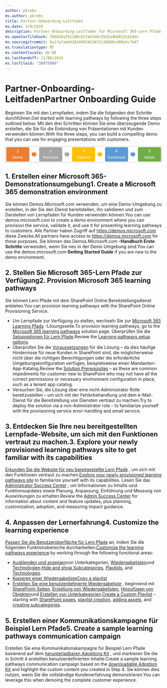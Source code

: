 ```yaml
---
author: pkrebs
ms.author: pkrebs
title: Partner-Onboarding-Leitfaden
ms.date: 3/9/2019
description: Partner-Onboarding-Leitfaden für Microsoft 365-Lern Pfade
ms.openlocfilehash: f8b028a7b1100cb1feb1b6c35d2a4bb812c62ddc
ms.sourcegitcommit: 6a17a7ab6d28349654520f2c28d08c480e3c7b47
ms.translationtype: MT
ms.contentlocale: de-DE
ms.lasthandoff: 11/08/2019
ms.locfileid: "38075989"
---
```

# <a name="partner-onboarding-guide"></a><span data-ttu-id="a304b-103">Partner-Onboarding-Leitfaden</span><span class="sxs-lookup"><span data-stu-id="a304b-103">Partner Onboarding Guide</span></span>
<span data-ttu-id="a304b-104">Beginnen Sie mit den Lernpfaden, indem Sie die folgenden drei Schritte durchführen.</span><span class="sxs-lookup"><span data-stu-id="a304b-104">Get started with learning pathways by following the three steps outlined below.</span></span> <span data-ttu-id="a304b-105">Mit den drei Schritten können Sie eine überzeugende Demo erstellen, die Sie für die Einbindung von Präsentationen mit Kunden verwenden können.</span><span class="sxs-lookup"><span data-stu-id="a304b-105">With the three steps, you can build a compelling demo that you can use for engaging presentations with customers.</span></span> 

![CG-Partner-getfam. png](media/cg-partner-getfam.png)

## <a name="1-create-a-microsoft-365-demonstration-environment"></a><span data-ttu-id="a304b-107">1. Erstellen einer Microsoft 365-Demonstrationsumgebung</span><span class="sxs-lookup"><span data-stu-id="a304b-107">1. Create a Microsoft 365 demonstration environment</span></span>
<span data-ttu-id="a304b-108">Sie können Demos.Microsoft.com verwenden, um eine Demo-Umgebung zu erstellen, in der Sie den Dienst bereitstellen, ihn validieren und zum Darstellen von Lernpfaden für Kunden verwenden können.</span><span class="sxs-lookup"><span data-stu-id="a304b-108">You can use demos.microsoft.com to create a demo environment where you can provision the service, validate it, and use it for presenting learning pathways to customers.</span></span> <span data-ttu-id="a304b-109">Alle Partner haben Zugriff auf https://demos.microsoft.com diese Zwecke.</span><span class="sxs-lookup"><span data-stu-id="a304b-109">All partners have access to https://demos.microsoft.com for these purposes.</span></span> <span data-ttu-id="a304b-110">Sie können das Demos.Microsoft.com **-Handbuch Erste Schritte** verwenden, wenn Sie neu in der Demo Umgebung sind.</span><span class="sxs-lookup"><span data-stu-id="a304b-110">You can use the demos.microsoft.com **Getting Started Guide** if you are new to the demo environment.</span></span>

## <a name="2-provision-microsoft-365-learning-pathways"></a><span data-ttu-id="a304b-111">2. Stellen Sie Microsoft 365-Lern Pfade zur Verfügung</span><span class="sxs-lookup"><span data-stu-id="a304b-111">2. Provision Microsoft 365 learning pathways</span></span>
<span data-ttu-id="a304b-112">Sie können Lern Pfade mit dem SharePoint Online Bereitstellungsdienst anbieten.</span><span class="sxs-lookup"><span data-stu-id="a304b-112">You can provision learning pathways with the SharePoint Online Provisioning Service.</span></span>
- <span data-ttu-id="a304b-113">Um Lernpfade zur Verfügung zu stellen, wechseln Sie zur [Microsoft 365 Learning Pfads](https://provisioning.sharepointpnp.com/details/3df8bd55-b872-4c9d-88e3-6b2f05344239) -Lösungsseite.</span><span class="sxs-lookup"><span data-stu-id="a304b-113">To provision learning pathways, go to the [Microsoft 365 learning pathways](https://provisioning.sharepointpnp.com/details/3df8bd55-b872-4c9d-88e3-6b2f05344239) solution page.</span></span> <span data-ttu-id="a304b-114">Überprüfen Sie die [Setupoptionen für Lern Pfade](https://docs.microsoft.com/en-us/office365/customlearning/custom_setupoptions).</span><span class="sxs-lookup"><span data-stu-id="a304b-114">Review the [Learning pathways setup options](https://docs.microsoft.com/en-us/office365/customlearning/custom_setupoptions).</span></span> 
- <span data-ttu-id="a304b-115">Überprüfen Sie die [Voraussetzungen](https://docs.microsoft.com/en-us/office365/customlearning/custom_provision) für die Lösung – da dies häufige Hindernisse für neue Kunden in SharePoint sind, die möglicherweise nicht über die richtigen Berechtigungen oder die erforderliche Umgebungskonfiguration verfügen, beispielsweise einen Mandanten-App-Katalog.</span><span class="sxs-lookup"><span data-stu-id="a304b-115">Review the [Solution Prerequisites](https://docs.microsoft.com/en-us/office365/customlearning/custom_provision) – as these are common impediments for customer new to SharePoint who may not have all the correct permissions or necessary environment configuration in place, such as a tenant app catalog.</span></span>
- <span data-ttu-id="a304b-116">Versuchen Sie, die Lösung über eine nicht-Administrator Rolle bereitzustellen – um sich mit der Fehlerbehandlung und dem e-Mail-Dienst für die Bereitstellung von Diensten vertraut zu machen.</span><span class="sxs-lookup"><span data-stu-id="a304b-116">Try to deploy the solution via a non-Administrator role – to familiarize yourself with the provisioning service error-handling and email service.</span></span>

## <a name="3-explore-your-newly-provisioned-learning-pathways-site-to-get-familiar-with-its-capabilities"></a><span data-ttu-id="a304b-117">3. Entdecken Sie Ihre neu bereitgestellten Lernpfade-Website, um sich mit den Funktionen vertraut zu machen.</span><span class="sxs-lookup"><span data-stu-id="a304b-117">3. Explore your newly provisioned learning pathways site to get familiar with its capabilities</span></span>
<span data-ttu-id="a304b-118">[Erkunden Sie die Website für neu bereitgestellte Lern Pfade](https://docs.microsoft.com/en-us/office365/customlearning/custom_exploresite) , um sich mit den Funktionen vertraut zu machen.</span><span class="sxs-lookup"><span data-stu-id="a304b-118">[Explore your newly provisioned learning pathways site](https://docs.microsoft.com/en-us/office365/customlearning/custom_exploresite) to familiarize yourself with its capabilities.</span></span> <span data-ttu-id="a304b-119">Lesen Sie das [Administrator Success Center](https://docs.microsoft.com/en-us/office365/customlearning/custom_successcenter) , um Informationen zu Inhalts-und Funktionsupdates sowie Planung, Anpassung, Einführung und Messung von Auswirkungen zu erhalten.</span><span class="sxs-lookup"><span data-stu-id="a304b-119">Review the [Admin Success Center](https://docs.microsoft.com/en-us/office365/customlearning/custom_successcenter) for information about content and feature updates, plus planning, customization, adoption, and measuring impact guidance.</span></span>

## <a name="4-customize-the-learning-experience"></a><span data-ttu-id="a304b-120">4. Anpassen der Lernerfahrung</span><span class="sxs-lookup"><span data-stu-id="a304b-120">4. Customize the learning experience</span></span>
<span data-ttu-id="a304b-121">[Passen Sie die Benutzeroberfläche für Lern Pfade](https://docs.microsoft.com/en-us/office365/customlearning/custom_overview) an, indem Sie die folgenden Funktionsbereiche durcharbeiten:</span><span class="sxs-lookup"><span data-stu-id="a304b-121">[Customize the learning pathways experience](https://docs.microsoft.com/en-us/office365/customlearning/custom_overview) by working through the following functional areas:</span></span>
- <span data-ttu-id="a304b-122">[Ausblenden und anzeigen](https://docs.microsoft.com/en-us/office365/customlearning/custom_hideshowsub)von Unterkategorien, [Wiedergabelisten](https://docs.microsoft.com/en-us/office365/customlearning/custom_hideshowplaylists)und [Technologien](https://docs.microsoft.com/en-us/office365/customlearning/custom_hideshowtech).</span><span class="sxs-lookup"><span data-stu-id="a304b-122">[Hide and show Subcategories](https://docs.microsoft.com/en-us/office365/customlearning/custom_hideshowsub), [Playlists](https://docs.microsoft.com/en-us/office365/customlearning/custom_hideshowplaylists), and [Technologies](https://docs.microsoft.com/en-us/office365/customlearning/custom_hideshowtech).</span></span>
- [<span data-ttu-id="a304b-123">Kopieren einer Wiedergabeliste</span><span class="sxs-lookup"><span data-stu-id="a304b-123">Copy a playlist</span></span>](https://docs.microsoft.com/en-us/office365/customlearning/custom_copyplaylist)
- <span data-ttu-id="a304b-124">[Erstellen Sie eine benutzerdefinierte Wiedergabeliste](https://docs.microsoft.com/en-us/office365/customlearning/custom_createnewplaylist) , beginnend mit [SharePoint-Seiten](https://docs.microsoft.com/en-us/office365/customlearning/custom_createnewpage), [Erstellung von Wiedergabelisten](https://docs.microsoft.com/en-us/office365/customlearning/custom_createnewplaylist), [Hinzufügen von Objekten](https://docs.microsoft.com/en-us/office365/customlearning/custom_addassets)und [Erstellen von Unterkategorien](https://docs.microsoft.com/en-us/office365/customlearning/custom_createnewcat).</span><span class="sxs-lookup"><span data-stu-id="a304b-124">[Create a Custom Playlist](https://docs.microsoft.com/en-us/office365/customlearning/custom_createnewplaylist) – starting with [SharePoint pages](https://docs.microsoft.com/en-us/office365/customlearning/custom_createnewpage), [playlist creation](https://docs.microsoft.com/en-us/office365/customlearning/custom_createnewplaylist), [adding assets](https://docs.microsoft.com/en-us/office365/customlearning/custom_addassets), and [creating subcategories](https://docs.microsoft.com/en-us/office365/customlearning/custom_createnewcat).</span></span>

## <a name="5-create-a-sample-learning-pathways-communication-campaign"></a><span data-ttu-id="a304b-125">5. Erstellen einer Kommunikationskampagne für Beispiel Lern Pfade</span><span class="sxs-lookup"><span data-stu-id="a304b-125">5. Create a sample learning pathways communication campaign</span></span>
<span data-ttu-id="a304b-126">Erstellen Sie eine Kommunikationskampagne für Beispiel Lern Pfade basierend auf dem [herunterladbaren Adoptions Kit](https://teamworktools.azurewebsites.net/m365lp/m365lpadoptionkit.zip) , und markieren Sie die in Schritt 4 erstellten benutzerdefinierten Inhalte.</span><span class="sxs-lookup"><span data-stu-id="a304b-126">Create a sample learning pathways communication campaign based on the [downloadable Adoption Kit](https://teamworktools.azurewebsites.net/m365lp/m365lpadoptionkit.zip) and highlight the custom content you created in Step 4.</span></span> <span data-ttu-id="a304b-127">Sie können dies nutzen, wenn Sie die vollständige Kundenerfahrung demonstrieren.</span><span class="sxs-lookup"><span data-stu-id="a304b-127">You can leverage this when demoing the complete customer experience.</span></span> 



